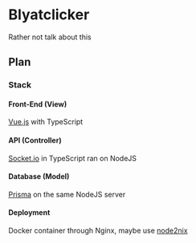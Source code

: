 # Blyatclicker

Rather not talk about this

## Plan

### Stack

#### Front-End (View)

[Vue.js](https://vuejs.org/) with TypeScript

#### API (Controller)

[Socket.io](https://socket.io/) in TypeScript ran on NodeJS

#### Database (Model)

[Prisma](https://www.prisma.io/) on the same NodeJS server

#### Deployment

Docker container through Nginx, maybe use [node2nix](https://github.com/svanderburg/node2nix)
